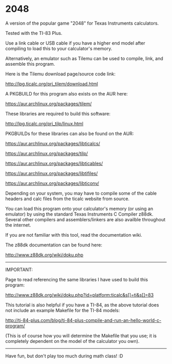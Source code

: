 2048
====

A version of the popular game "2048" for Texas Instruments calculators.

Tested with the TI-83 Plus.

Use a link cable or USB cable if you have a higher end model after compiling to load this to your calculator's memory.

Alternatively, an emulator such as Tilemu can be used to compile, link, and assemble this program.

Here is the Tilemu download page/source code link:

http://lpg.ticalc.org/prj_tilem/download.html

A PKGBUILD for this program also exists on the AUR here:

https://aur.archlinux.org/packages/tilem/

These libraries are required to build this software:

http://lpg.ticalc.org/prj_tilp/linux.html

PKGBUILDs for these libraries can also be found on the AUR:

https://aur.archlinux.org/packages/libticalcs/

https://aur.archlinux.org/packages/tilp/

https://aur.archlinux.org/packages/libticables/

https://aur.archlinux.org/packages/libtifiles/

https://aur.archlinux.org/packages/libticonv/

Depending on your system, you may have to compile some of the cable headers and calc files from the ticalc website from source.

You can load this program onto your calculator's memory (or using an emulator) by using the standard Texas Instruments C Compiler z88dk. Several other compilers and assemblers/linkers are also availble throughout the internet.

If you are not familiar with this tool, read the documentation wiki.

The z88dk documentation can be found here:

http://www.z88dk.org/wiki/doku.php

______________________________________________________________________________________

IMPORTANT:

Page to read referencing the same libraries I have used to build this program:

http://www.z88dk.org/wiki/doku.php?id=platform:ticalc&s[]=ti&s[]=83

This tutorial is also helpful if you have a TI-84, as the above tutorial does not include an example Makefile for the TI-84 models:

http://ti-84-plus.com/blog/ti-84-plus-compile-and-run-an-hello-world-c-program/

(This is of course how you will determine the Makefile that you use; it is completely dependent on the model of the calculator you own).
______________________________________________________________________________________

Have fun, but don't play too much during math class! :D
